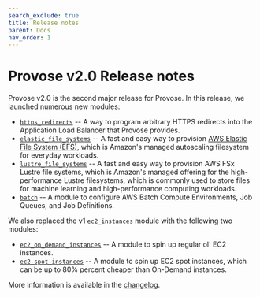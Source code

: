 ```yaml
---
search_exclude: true
title: Release notes
parent: Docs
nav_order: 1
---
```


# Provose v2.0 Release notes

Provose v2.0 is the second major release for Provose. In this release, we launched numerous new modules:
 - [`https_redirects`](../reference/https_redirects/) -- A way to program arbitrary HTTPS redirects into the Application Load Balancer that Provose provides.
 - [`elastic_file_systems`](../reference/elastic_file_systems/) --  A fast and easy way to provision [AWS Elastic File System (EFS)](https://aws.amazon.com/efs/), which is Amazon's managed autoscaling filesystem for everyday workloads.
 - [`lustre_file_systems`](../reference/lustre_file_systems/) -- A fast and easy way to provision AWS FSx Lustre file systems, which is Amazon's managed offering for the high-performance Lustre filesystems, which is commonly used to store files for machine learning and high-performance computing workloads.
 - [`batch`](../reference/batch/) -- A module to configure AWS Batch Compute Environments, Job Queues, and Job Definitions.

We also replaced the v1 `ec2_instances` module with the following two modules:
 - [`ec2_on_demand_instances`](../reference/ec2_on_demand_instances/) -- A module to spin up regular ol' EC2 instances.
 - [`ec2_spot_instances`](../reference/ec2_spot_instances/) -- A module to spin up EC2 spot instances, which can be up to 80% percent cheaper than On-Demand instances.
 
 More information is available in the [changelog](/changelog/).

